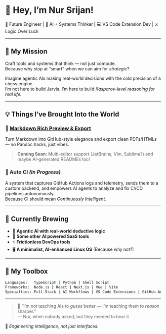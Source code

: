 # 👋 Hey, I’m Nur Srijan!

🚀 Future Engineer | 🧠 AI + Systems Thinker | 💻 VS Code Extension Dev | ⚔️ Logic Over Luck

---

## 🔭 My Mission

Craft tools and systems that think — not just compute.  
Because why stop at “smart” when we can aim for *strategic*?

Imagine agentic AIs making real-world decisions with the cold precision of a chess engine.  
I’m not here to build Jarvis. I’m here to build *Kasparov-level reasoning for real life.*

---

## 💡 Things I’ve Brought Into the World

### 🧩 [Markdown Rich Preview & Export](https://github.com/yourusername/markdown-rich-preview-export)  
Turn Markdown into GitHub-style elegance and export clean PDFs/HTMLs — no Pandoc hacks, just vibes.  
> **Coming Soon:** Multi-editor support (JetBrains, Vim, Sublime?) and maybe AI-generated READMEs too!

### 🤖 Auto CI *(In Progress)*  
A system that captures GitHub Actions logs and telemetry, sends them to a custom backend, and empowers AI agents to analyze and fix CI/CD pipelines autonomously.  
Because CI should mean *Continuously Intelligent.*

---

## 🧪 Currently Brewing

- 🧠 **Agentic AI with real-world deductive logic**
- 🧰 **Some other AI powered SaaS tools**
- ⚡ **Frictionless DevOps tools**
- 🖥️ **A minimalist, AI-enhanced Linux OS** (Because why not?)

---

## 🔧 My Toolbox

```bash
Languages:   TypeScript | Python | Shell Script  
Frameworks:  Node.js | React | Next.js | Vue | Vite
Specialties: Full-Stack | AI Workflows | VS Code Extensions | GitHub Automation
```

---


> 💭 “I’m not teaching AIs to *guess* better — I’m teaching them to *reason* sharper.”  
> — Nur, when nobody asked, but they needed to hear it



🧠 *Engineering intelligence, not just interfaces.*
